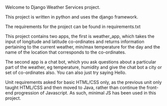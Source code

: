 Welcome to Django Weather Services project.

This project is written in python and uses the django framework.

The requirements for the project can be found in requirements.txt

This project contains two apps, the first is weather_app, which takes the input of longitude and latitude co-ordinates and returns information pertaining to the current weather, min/max temperature for the day and the name of the location that corresponds to the co-ordinates.

The second app is a chat bot, which you ask questions about a particular part of the weather, eg temperature, humidity and give the chat bot a city or set of co-ordinates also. You can also just try saying Hello.

Unit requirements asked for basic HTML/CSS only, as the previous unit only taught HTML/CSS and then moved to Java, rather than continue the front-end progression of Javascript. As such, minimal JS has been used in this project.
